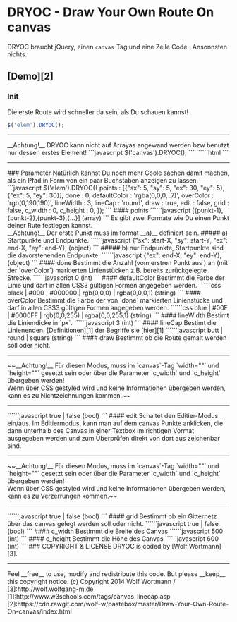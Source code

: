 # DRYOC - Draw Your Own Route On canvas
DRYOC braucht jQuery, einen `canvas`-Tag und eine Zeile Code.. Ansonnsten nichts.
## [Demo][2]
### Init
Die erste Route wird schneller da sein, als Du schauen kannst!
```javascript
$('elem').DRYOC();
```
<hr>__Achtung!__ DRYOC kann nicht auf Arrayas angewand werden bzw benutzt nur dessen erstes Element!
```javascript
$('canvas').DRYOC();
```
``````html
<canvas><!-- wird benutzt --></canvas>
<canvas><!-- wird NICHT benutzt!! --></canvas>
```
<hr>
### Parameter
Nat&uuml;rlich kannst Du noch mehr Coole sachen damit machen, als ein Pfad in Form von ein paar Buchstaben anzeigen zu lassen.
```javascript
$('elem').DRYOC({
    points          : [{"sx": 5, "sy": 5, "ex": 30, "ey": 5},{"ex": 5, "ey": 30}],
    done            : 0,
    defaultColor    : 'rgba(0,0,0, .7)',
    overColor       : 'rgb(0,190,190)',
    lineWidth       : 3,
    lineCap         : 'round',
    draw            : true,
    edit            : false,
    grid            : false,
    c_width         : 0,
    c_height        : 0,
});
```
#### points
``````javascript
[{punkt-1},{punkt-2},{punkt-3},{...}] (array)
```
Es gibt zwei Formate wie Du einen Punkt deiner Rute festlegen kannst.<br>
__Achtung!__ Der erste Punkt muss im format __a)__ definiert sein.
##### a)
Startpunkte und Endpunkte.
``````javascript
{"sx": start-X, "sy": start-Y, "ex": end-X, "ey": end-Y}, (object)
```
##### b)
nur Endpunkte, Startpunkte sind die davorstehenden Endpunkte.
``````javascript
{"ex": end-X, "ey": end-Y}, (object)
```
#### done
Bestimmt die Anzahl (vom erstren Punkt aus ) an (mit der `overColor`) markierten Linienst&uuml;cken z.B. bereits zur&uuml;ckgelegte Strecke.
``````javascript
0 (int)
```
#### defaultColor
Bestimmt die Farbe der Linie und darf in allen CSS3 g&uuml;ltigen Formen angegeben werden.
``````css
black | #000 | #000000 | rgb(0,0,0) | rgba(0,0,0,1) (string)
```
#### overColor
Bestimmt die Farbe der von `done` markierten Linienst&uuml;cke und darf in allen CSS3 g&uuml;ltigen Formen angegeben werden.
``````css
blue | #00F | #0000FF | rgb(0,0,255) | rgba(0,0,255,1) (string)
```
#### lineWidth
Bestimt die Liniendicke in `px`.
``````javascript
3 (int)
```
#### lineCap
Bestimt die Linienenden. [Definitionen][1] der Begriffe sie [hier][1]
``````javascript
butt | round | square  (string)
```
#### draw
Bestimmt ob die Route gemalt werden soll oder nicht.<hr>
~~__Achtung!__ F&uuml;r diesen Modus, muss im `canvas`-Tag `width=""` und `height=""` gesetzt sein oder &uuml;ber die Parameter `c_width` und `c_height` &uuml;bergeben werden!<br>Wenn &uuml;ber CSS gestyled wird und keine Informationen &uuml;bergeben werden, kann es zu Nichtzeichnungen kommen.~~<hr>
``````javascript
true | false  (bool)
```
#### edit
Schaltet den Editier-Modus ein/aus.
Im Editiermodus, kann man auf dem canvas Punkte anklicken, die dann unterhalb des Canvas in einer Textbox im richtigen Vormat ausgegeben werden und zum &Uuml;berpr&uuml;fen direkt von dort aus zeichenbar sind.<hr>
~~__Achtung!__ F&uuml;r diesen Modus, muss im `canvas`-Tag `width=""` und `height=""` gesetzt sein oder &uuml;ber die Parameter `c_width` und `c_height` &uuml;bergeben werden!<br>Wenn &uuml;ber CSS gestyled wird und keine Informationen &uuml;bergeben werden, kann es zu Verzerrungen kommen.~~<hr>
``````javascript
true | false  (bool)
```
#### grid
Bestimmt ob ein Gitternetz &uuml;ber das canvas gelegt werden soll oder nicht.
``````javascript
true | false  (bool)
```
#### c_width
Bestimmt die Breite des Canvas
``````javascript
500 (int)
```
#### c_height
Bestimmt die H&ouml;he des Canvas
``````javascript
600 (int)
```
<!--<iframe width="600" height="1000" src="https://cdn.rawgit.com/wolf-w/pastebox/master/Draw-Your-Own-Route-On-canvas/index.html"></iframe>-->
### COPYRIGHT & LICENSE
DRYOC is coded by [Wolf Wortmann][3].<hr>
Feel __free__ to use, modify and redistribute this code. But please __keep__ this copyright notice. (c) Copyright 2014 Wolf Wortmann <http://wolf.wolfgang-m.de> / <wolf@wolfgang-m.de>
[3]:http://wolf.wolfgang-m.de
[1]:http://www.w3schools.com/tags/canvas_linecap.asp
[2]:https://cdn.rawgit.com/wolf-w/pastebox/master/Draw-Your-Own-Route-On-canvas/index.html
